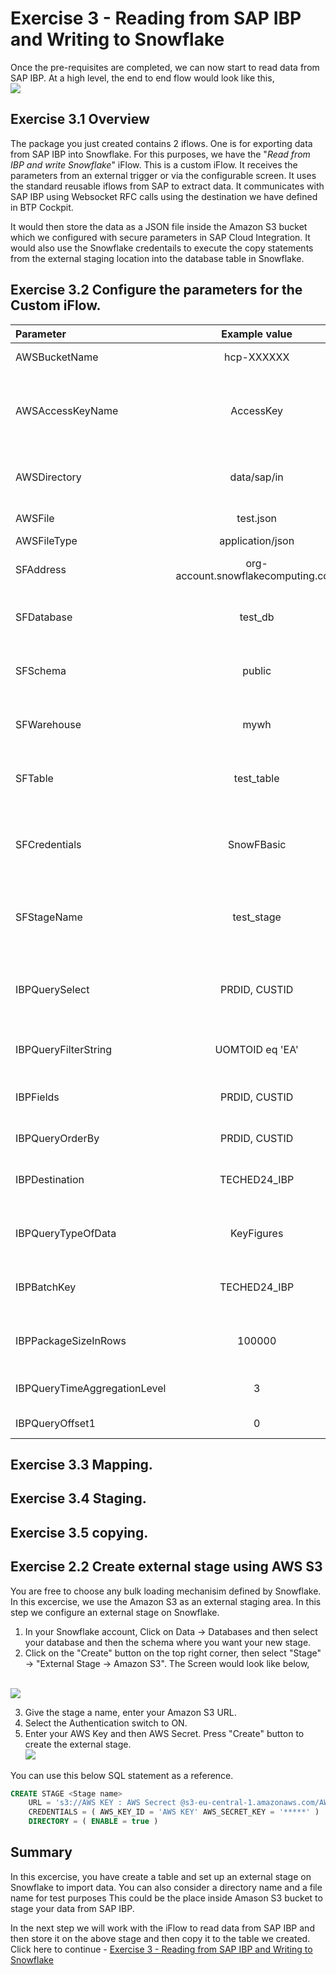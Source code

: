 # Exercise 3 - Reading from SAP IBP and Writing to Snowflake

Once the pre-requisites are completed, we can now start to read data from SAP IBP. At a high level, the end to end flow would look like this,
<br>![](/exercises/ex3/images/03_01_0010.png)

## Exercise 3.1 Overview
The package you just created contains 2 iflows. One is for exporting data from SAP IBP into Snowflake. For this purposes, we have the "<i>Read from IBP and write Snowflake</i>" iFlow. This is a custom iFlow. It receives the parameters from an external trigger or via the configurable screen. It uses the standard reusable iflows from SAP to extract data. It communicates with SAP IBP using Websocket RFC calls using the destination we have defined in BTP Cockpit.

It would then store the data as a JSON file inside the Amazon S3 bucket which we configured with secure parameters in SAP Cloud Integration. It would also use the Snowflake credentails to execute the copy statements from the external staging location into the database table in Snowflake.  

## Exercise 3.2 Configure the parameters for the Custom iFlow.

| Parameter        | Example value  | Description |
| :---             |     :---:      | :---          |
| AWSBucketName    | hcp-XXXXXX     | AWS Bucket ID    |
| AWSAccessKeyName | AccessKey      | Secure parameter which stores the AWS access key  |
| AWSDirectory     | data/sap/in    | AWS directory path in your bucket    |
| AWSFile          | test.json      | AWS file name    |
| AWSFileType      | application/json | File type      |
| SFAddress        | org-account.snowflakecomputing.com    | URL of your Snwoflake instance    |
| SFDatabase       | test_db        | Name of your Snwoflake database    |
| SFSchema         | public         | Name of your Snwoflake Schema    |
| SFWarehouse      | mywh           | Name of your Snwoflake warehouse    |
| SFTable          | test_table     | Name of your Snwoflake Table    |
| SFCredentials    | SnowFBasic     | Name of your Snwoflake secure parameter in CI    |
| SFStageName      | test_stage     | Name of your external stage in Snowflake    |
| IBPQuerySelect   | PRDID, CUSTID  | Attribute names to be selected from IBP's planning area    |
| IBPQueryFilterString      | UOMTOID eq 'EA'    | Filter string for the RFC query    |
| IBPFields        | PRDID, CUSTID  | Attribute fields to be mapped from IBP    |
| IBPQueryOrderBy  | PRDID, CUSTID  | Orderby criteria    |
| IBPDestination   | TECHED24_IBP   | Name of your IBP destination in BTP  |
| IBPQueryTypeOfData   | KeyFigures | KeyFigures to be selected in BTP  |
| IBPBatchKey      | TECHED24_IBP   | Name of batch key - can be any string  |
| IBPPackageSizeInRows   | 100000   | Max rows to be selected in one batch  |
| IBPQueryTimeAggregationLevel  | 3 | Time profile aggregation level |
| IBPQueryOffset1  | 0              | Offset, typically 0  |


## Exercise 3.3 Mapping.
 
 
## Exercise 3.4 Staging.
## Exercise 3.5 copying.

## Exercise 2.2 Create external stage using AWS S3

You are free to choose any bulk loading mechanisim defined by Snowflake. In this excercise, we use the Amazon S3 as an external staging area. In this step we configure an external stage on Snowflake.

1.	In your Snowflake account, Click on Data -> Databases and then select your database and then the schema where you want your new stage.  
2.	Click on the "Create" button on the top right corner, then select "Stage" -> "External Stage -> Amazon S3". The Screen would look like below,

<br>![](/exercises/ex2/images/02_02_0020.png)

3.	Give the stage a name, enter your Amazon S3 URL.
4.  Select the Authentication switch to ON.
5.  Enter your AWS Key and then AWS Secret. Press "Create" button to create the external stage.
<br>![](/exercises/ex2/images/02_02_0030.png)

You can use this below SQL statement as a reference.
```sql
CREATE STAGE <Stage name> 
	URL = 's3://AWS KEY : AWS Secrect @s3-eu-central-1.amazonaws.com/AWS Bucket ID' 
	CREDENTIALS = ( AWS_KEY_ID = 'AWS KEY' AWS_SECRET_KEY = '*****' ) 
	DIRECTORY = ( ENABLE = true )
```


## Summary

In this excercise, you have create a table and set up an external stage on Snowflake to import data. You can also consider a directory name and a file name for test purposes This could be the place inside Amason S3 bucket to stage your data from SAP IBP.

In the next step we will work with the iFlow to read data from SAP IBP and then store it on the above stage and then copy it to the table we created. Click here to continue - [Exercise 3 - Reading from SAP IBP and Writing to Snowflake ](../ex3/README.md)

